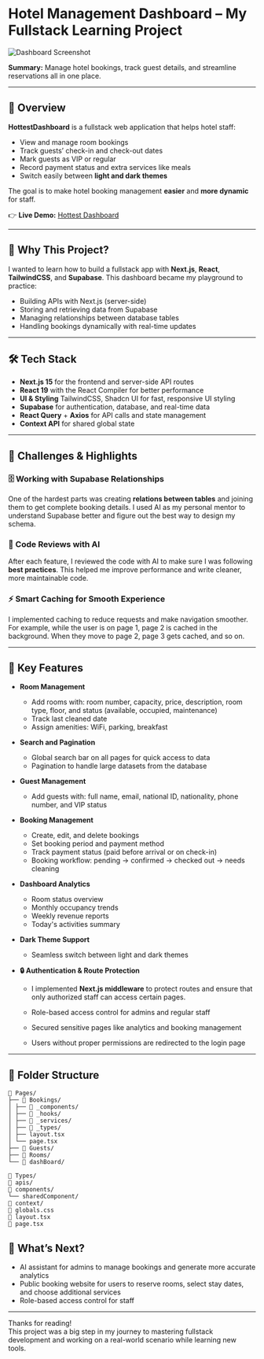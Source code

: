 # Hotel Management Dashboard – My Fullstack Learning Project

![Dashboard Screenshot](https://github.com/user-attachments/assets/627da6bf-2bf3-438f-885a-e0f3b4292f0c)

**Summary:** Manage hotel bookings, track guest details, and streamline reservations all in one place.

---

## 🎯 Overview

**HottestDashboard** is a fullstack web application that helps hotel staff:

- View and manage room bookings
- Track guests’ check-in and check-out dates
- Mark guests as VIP or regular
- Record payment status and extra services like meals
- Switch easily between **light and dark themes**

The goal is to make hotel booking management **easier** and **more dynamic** for staff.

👉 **Live Demo:** [Hottest Dashboard](https://hottest-dashboard.vercel.app/dashBoard)

---

## 🧪 Why This Project?

I wanted to learn how to build a fullstack app with **Next.js**, **React**, **TailwindCSS**, and **Supabase**.
This dashboard became my playground to practice:

- Building APIs with Next.js (server-side)
- Storing and retrieving data from Supabase
- Managing relationships between database tables
- Handling bookings dynamically with real-time updates

---

## 🛠 Tech Stack

- **Next.js 15** for the frontend and server-side API routes
- **React 19** with the React Compiler for better performance
- **UI & Styling** TailwindCSS, Shadcn UI for fast, responsive UI styling
- **Supabase** for authentication, database, and real-time data
- **React Query** + **Axios** for API calls and state management
- **Context API** for shared global state

---

## 🧩 Challenges & Highlights

### 🗄️ Working with Supabase Relationships

One of the hardest parts was creating **relations between tables** and joining them to get complete booking details.
I used AI as my personal mentor to understand Supabase better and figure out the best way to design my schema.

### 📝 Code Reviews with AI

After each feature, I reviewed the code with AI to make sure I was following **best practices**.
This helped me improve performance and write cleaner, more maintainable code.

### ⚡ Smart Caching for Smooth Experience

I implemented caching to reduce requests and make navigation smoother.
For example, while the user is on page 1, page 2 is cached in the background.
When they move to page 2, page 3 gets cached, and so on.

---

## 🚀 Key Features

- **Room Management**

  - Add rooms with: room number, capacity, price, description, room type, floor, and status (available, occupied, maintenance)
  - Track last cleaned date
  - Assign amenities: WiFi, parking, breakfast

- **Search and Pagination**

  - Global search bar on all pages for quick access to data
  - Pagination to handle large datasets from the database

- **Guest Management**

  - Add guests with: full name, email, national ID, nationality, phone number, and VIP status

- **Booking Management**

  - Create, edit, and delete bookings
  - Set booking period and payment method
  - Track payment status (paid before arrival or on check-in)
  - Booking workflow: pending → confirmed → checked out → needs cleaning

- **Dashboard Analytics**

  - Room status overview
  - Monthly occupancy trends
  - Weekly revenue reports
  - Today's activities summary

- **Dark Theme Support**

  - Seamless switch between light and dark themes

- **🔒 Authentication & Route Protection**

  - I implemented **Next.js middleware** to protect routes and ensure that only authorized staff can access certain pages.

  - Role-based access control for admins and regular staff
  - Secured sensitive pages like analytics and booking management
  - Users without proper permissions are redirected to the login page


---
## 📂 Folder Structure
```
📁 Pages/
├── 📁 Bookings/
│ ├── 📁 _components/
│ ├── 📁 _hooks/
│ ├── 📁 _services/
│ ├── 📁 _types/
│ ├── layout.tsx
│ └── page.tsx
├── 📁 Guests/
├── 📁 Rooms/
└── 📁 dashBoard/

📁 Types/
📁 apis/
📁 components/
└── sharedComponent/
📁 context/
🎨 globals.css
📄 layout.tsx
📄 page.tsx
```
## 🔮 What’s Next?

- AI assistant for admins to manage bookings and generate more accurate analytics  
- Public booking website for users to reserve rooms, select stay dates, and choose additional services  
- Role-based access control for staff  

---

Thanks for reading!  
This project was a big step in my journey to mastering fullstack development and working on a real-world scenario while learning new tools.
